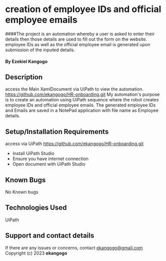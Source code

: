 # creation of employee IDs and official employee emails
####The project is an automation whereby a user is asked to enter their details then those details are used to fill out the form on the website. employee IDs as well as the official employee email is generated upon submission of the inputed details.
#### By **Ezekiel Kangogo**
## Description
access the Main XamlDocument via UiPath to view the automation.
https://github.com/ekangogo/HR-onboarding.git
My automation's purpose is to create an automation using UiPath sequence where the robot creates employee IDs and official employee emails. The generated employee IDs and Emails are saved in a NotePad application with file name as Employee details. 
## Setup/Installation Requirements
access via UiPath
https://github.com/ekangogo/HR-onboarding.git
* Install UiPath Studio
* Ensure you have internet connection
* Open document with UiPath Studio
## Known Bugs
No Known bugs
## Technologies Used
UiPath
## Support and contact details
If there are any issues or concerns, contact ekangogo@gmail.com
Copyright (c) 2023 **ekangogo**
